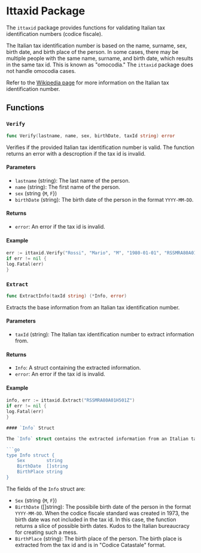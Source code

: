 # Ittaxid Package

The `ittaxid` package provides functions for validating Italian tax identification numbers (codice fiscale).

The Italian tax identification number is based on the name, surname, sex, birth date, and birth place of the person. In
some
cases, there may be multiple people with the same name, surname, and birth date, which results in the same tax id. This
is known as "omocodia." The `ittaxid` package does not handle omocodia cases.

Refer to the [Wikipedia page](https://en.wikipedia.org/wiki/https://en.wikipedia.org/wiki/Italian_fiscal_code) for more information on the
Italian tax identification number.

## Functions

### `Verify`

```go
func Verify(lastname, name, sex, birthDate, taxId string) error 
```

Verifies if the provided Italian tax identification number is valid. The function returns an error with a descroption if
the tax id is invalid.

#### Parameters

- `lastname` (string): The last name of the person.
- `name` (string): The first name of the person.
- `sex` (string {`M`, `F`})
- `birthDate` (string): The birth date of the person in the format `YYYY-MM-DD`.

#### Returns

- `error`: An error if the tax id is invalid.

#### Example

```go
err := ittaxid.Verify("Rossi", "Mario", "M", "1980-01-01", "RSSMRA80A01H501Z")
if err != nil {
log.Fatal(err)
}
```

### `Extract`

```go
func ExtractInfo(taxId string) (*Info, error)
```

Extracts the base information from an Italian tax identification number.

#### Parameters

- `taxId` (string): The Italian tax identification number to extract information from.

#### Returns

- `Info`: A struct containing the extracted information.
- `error`: An error if the tax id is invalid.

#### Example

```go
info, err := ittaxid.Extract("RSSMRA80A01H501Z")
if err != nil {
log.Fatal(err)
}

#### `Info` Struct

The `Info` struct contains the extracted information from an Italian tax identification number.

```go
type Info struct {
	Sex        string
	BirthDate  []string
	BirthPlace string
}
```

The fields of the `Info` struct are:

- `Sex` (string {`M`, `F`})
- `BirthDate` ([]string): The possibile birth date of the person in the format `YYYY-MM-DD`. When the codice fiscale
  standard was created in 1973, the birth date was not included in the tax id. In this case, the function returns a
  slice of possible birth dates. Kudos to the Italian bureaucracy for creating such a mess.
- `BirthPlace` (string): The birth place of the person. The birth place is extracted from the tax id and is in "Codice
  Catastale" format.